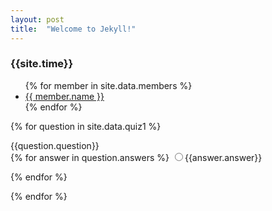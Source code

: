 ```yaml
---
layout: post
title:  "Welcome to Jekyll!"
---
```


<!-- UIkit CSS -->
<link rel="stylesheet" href="https://cdn.jsdelivr.net/npm/uikit@3.4.2/dist/css/uikit.min.css" />

<!-- UIkit JS -->
<script src="https://cdn.jsdelivr.net/npm/uikit@3.4.2/dist/js/uikit.min.js"></script>
<script src="https://cdn.jsdelivr.net/npm/uikit@3.4.2/dist/js/uikit-icons.min.js"></script>

<h3> {{site.time}}</h3>

<ul>
{% for member in site.data.members %}
  <li>
    <a href="https://github.com/{{ member.github }}">
      {{ member.name }}
    </a>
  </li>
{% endfor %}
</ul> 

<form>

{% for question in site.data.quiz1 %}
<div class="uk-h3">{{question.question}}</div>
<div class="uk-grid uk-grid-medium uk-grid-row-large uk-form-controls">
{% for answer in question.answers %}
            <label><input class="uk-radio" type="radio" name="{{question.question| slugify}}" value="{{answer.answer | slugify}}" >{{answer.answer}}</label>
            
{% endfor %}
</div>
{% endfor %}
</form>

